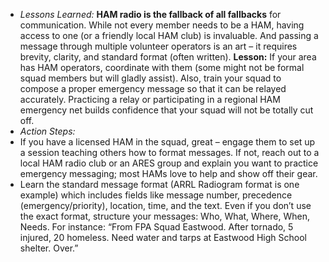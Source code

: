 - _Lessons Learned:_ **HAM radio is the fallback of all fallbacks** for communication. While not every member needs to be a HAM, having access to one (or a friendly local HAM club) is invaluable. And passing a message through multiple volunteer operators is an art – it requires brevity, clarity, and standard format (often written). **Lesson:** If your area has HAM operators, coordinate with them (some might not be formal squad members but will gladly assist). Also, train your squad to compose a proper emergency message so that it can be relayed accurately. Practicing a relay or participating in a regional HAM emergency net builds confidence that your squad will not be totally cut off.  
- _Action Steps:_  
- If you have a licensed HAM in the squad, great – engage them to set up a session teaching others how to format messages. If not, reach out to a local HAM radio club or an ARES group and explain you want to practice emergency messaging; most HAMs love to help and show off their gear.  
- Learn the standard message format (ARRL Radiogram format is one example) which includes fields like message number, precedence (emergency/priority), location, time, and the text. Even if you don’t use the exact format, structure your messages: Who, What, Where, When, Needs. For instance: “From FPA Squad Eastwood. After tornado, 5 injured, 20 homeless. Need water and tarps at Eastwood High School shelter. Over.”